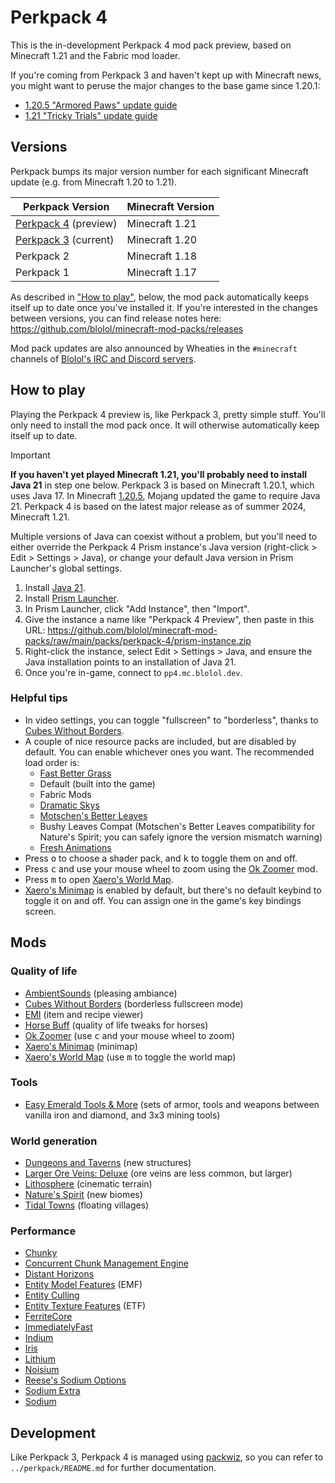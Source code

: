 # Perkpack 4

This is the in-development Perkpack 4 mod pack preview, based on Minecraft 1.21 and the Fabric mod loader.

If you're coming from Perkpack 3 and haven't kept up with Minecraft news, you might want to peruse the major changes to the base game since 1.20.1:

* [1.20.5 "Armored Paws" update guide](https://minecraft.wiki/w/Java_Edition_guides/Armored_Paws)
* [1.21 "Tricky Trials" update guide](https://minecraft.wiki/w/Java_Edition_guides/Tricky_Trials)

## Versions

Perkpack bumps its major version number for each significant Minecraft update (e.g. from Minecraft 1.20 to 1.21).

| Perkpack Version     | Minecraft Version |
|----------------------|-------------------|
| [Perkpack 4](https://github.com/blolol/minecraft-mod-packs/tree/main/packs/perkpack-4#readme) (preview) | Minecraft 1.21 |
| [Perkpack 3](https://github.com/blolol/minecraft-mod-packs/tree/main/packs/perkpack#readme) (current) | Minecraft 1.20 |
| Perkpack 2           | Minecraft 1.18    |
| Perkpack 1           | Minecraft 1.17    |

As described in ["How to play"](#how-to-play), below, the mod pack automatically keeps itself up to date once you've installed it. If you're interested in the changes between versions, you can find release notes here: https://github.com/blolol/minecraft-mod-packs/releases

Mod pack updates are also announced by Wheaties in the `#minecraft` channels of [Blolol's IRC and Discord servers](https://blolol.com/chat).

## How to play

Playing the Perkpack 4 preview is, like Perkpack 3, pretty simple stuff. You'll only need to install the mod pack once. It will otherwise automatically keep itself up to date.

> [!IMPORTANT]
> **If you haven't yet played Minecraft 1.21, you'll probably need to install Java 21** in step one below. Perkpack 3 is based on Minecraft 1.20.1, which uses Java 17. In Minecraft [1.20.5](https://minecraft.wiki/w/Java_Edition_1.20.5), Mojang updated the game to require Java 21. Perkpack 4 is based on the latest major release as of summer 2024, Minecraft 1.21.
>
> Multiple versions of Java can coexist without a problem, but you'll need to either override the Perkpack 4 Prism instance's Java version (right-click > Edit > Settings > Java), or change your default Java version in Prism Launcher's global settings.

1. Install [Java 21](https://prismlauncher.org/wiki/getting-started/installing-java/).
1. Install [Prism Launcher](https://prismlauncher.org).
1. In Prism Launcher, click "Add Instance", then "Import".
1. Give the instance a name like "Perkpack 4 Preview", then paste in this URL: https://github.com/blolol/minecraft-mod-packs/raw/main/packs/perkpack-4/prism-instance.zip
1. Right-click the instance, select Edit > Settings > Java, and ensure the Java installation points to an installation of Java 21.
1. Once you're in-game, connect to `pp4.mc.blolol.dev`.

### Helpful tips

* In video settings, you can toggle "fullscreen" to "borderless", thanks to [Cubes Without Borders](https://modrinth.com/mod/cubes-without-borders).
* A couple of nice resource packs are included, but are disabled by default. You can enable whichever ones you want. The recommended load order is:
  * [Fast Better Grass](https://modrinth.com/resourcepack/fast-better-grass)
  * Default (built into the game)
  * Fabric Mods
  * [Dramatic Skys](https://modrinth.com/resourcepack/dramatic-skys)
  * [Motschen's Better Leaves](https://modrinth.com/resourcepack/better-leaves)
  * Bushy Leaves Compat (Motschen's Better Leaves compatibility for Nature's Spirit; you can safely ignore the version mismatch warning)
  * [Fresh Animations](https://modrinth.com/resourcepack/fresh-animations)
* Press <kbd>o</kbd> to choose a shader pack, and <kbd>k</kbd> to toggle them on and off.
* Press <kbd>c</kbd> and use your mouse wheel to zoom using the [Ok Zoomer](https://modrinth.com/mod/ok-zoomer) mod.
* Press <kbd>m</kbd> to open [Xaero's World Map](https://modrinth.com/mod/xaeros-world-map).
* [Xaero's Minimap](https://modrinth.com/mod/xaeros-minimap) is enabled by default, but there's no default keybind to toggle it on and off. You can assign one in the game's key bindings screen.

## Mods

### Quality of life

* [AmbientSounds](https://modrinth.com/mod/ambientsounds) (pleasing ambiance)
* [Cubes Without Borders](https://modrinth.com/mod/cubes-without-borders) (borderless fullscreen mode)
* [EMI](https://modrinth.com/mod/emi) (item and recipe viewer)
* [Horse Buff](https://modrinth.com/mod/horsebuff) (quality of life tweaks for horses)
* [Ok Zoomer](https://modrinth.com/mod/ok-zoomer) (use <kbd>c</kbd> and your mouse wheel to zoom)
* [Xaero's Minimap](https://modrinth.com/mod/xaeros-minimap) (minimap)
* [Xaero's World Map](https://modrinth.com/mod/xaeros-world-map) (use <kbd>m</kbd> to toggle the world map)

### Tools

* [Easy Emerald Tools & More](https://www.curseforge.com/minecraft/mc-mods/simple-emerald-tools-fabric) (sets of armor, tools and weapons between vanilla iron and diamond, and 3x3 mining tools)

### World generation

* [Dungeons and Taverns](https://modrinth.com/datapack/dungeons-and-taverns) (new structures)
* [Larger Ore Veins: Deluxe](https://modrinth.com/datapack/larger-ore-veins-deluxe) (ore veins are less common, but larger)
* [Lithosphere](https://modrinth.com/datapack/lithosphere) (cinematic terrain)
* [Nature's Spirit](https://modrinth.com/mod/natures-spirit) (new biomes)
* [Tidal Towns](https://modrinth.com/datapack/tidal-towns) (floating villages)

### Performance

* [Chunky](https://modrinth.com/plugin/chunky)
* [Concurrent Chunk Management Engine](https://modrinth.com/mod/c2me-fabric)
* [Distant Horizons](https://modrinth.com/mod/distanthorizons)
* [Entity Model Features](https://modrinth.com/mod/entity-model-features) (EMF)
* [Entity Culling](https://modrinth.com/mod/entityculling)
* [Entity Texture Features](https://modrinth.com/mod/entitytexturefeatures) (ETF)
* [FerriteCore](https://modrinth.com/mod/ferrite-core)
* [ImmediatelyFast](https://modrinth.com/mod/immediatelyfast)
* [Indium](https://modrinth.com/mod/indium)
* [Iris](https://modrinth.com/mod/iris)
* [Lithium](https://modrinth.com/mod/lithium)
* [Noisium](https://modrinth.com/mod/noisium)
* [Reese's Sodium Options](https://modrinth.com/mod/reeses-sodium-options)
* [Sodium Extra](https://modrinth.com/mod/sodium-extra)
* [Sodium](https://modrinth.com/mod/sodium)

## Development

Like Perkpack 3, Perkpack 4 is managed using [packwiz](https://github.com/packwiz/packwiz), so you can refer to `../perkpack/README.md` for further documentation.
